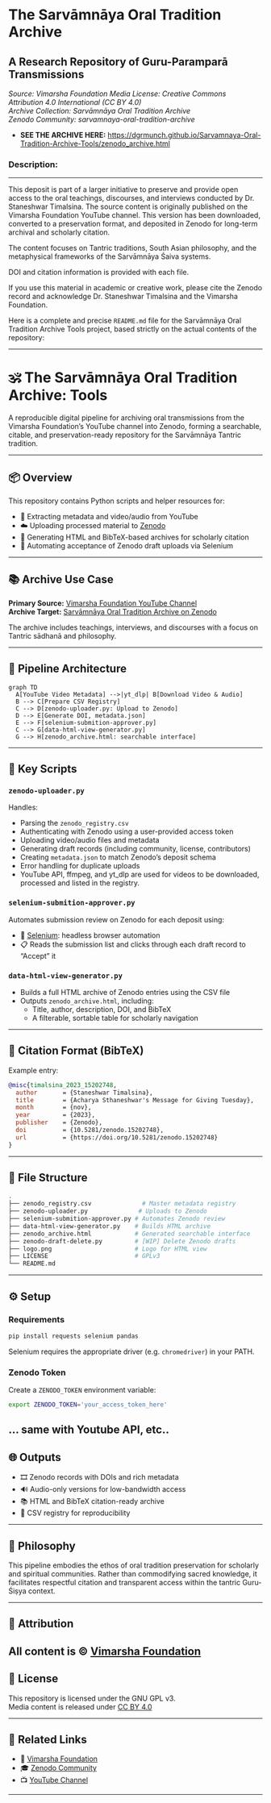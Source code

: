 # The Sarvāmnāya Oral Tradition Archive
## A Research Repository of Guru-Paramparā Transmissions

*Source: Vimarsha Foundation Media* 
*License: Creative Commons Attribution 4.0 International (CC BY 4.0)*  
*Archive Collection: Sarvāmnāya Oral Tradition Archive*  
*Zenodo Community: sarvamnaya-oral-tradition-archive*

* **SEE THE ARCHIVE HERE:** https://dgrmunch.github.io/Sarvamnaya-Oral-Tradition-Archive-Tools/zenodo_archive.html

### Description:
------------

This deposit is part of a larger initiative to preserve and provide open access to the oral teachings, discourses, and interviews conducted by Dr. Staneshwar Timalsina. The source content is originally published on the Vimarsha Foundation YouTube channel. This version has been downloaded, converted to a preservation format, and deposited in Zenodo for long-term archival and scholarly citation.

The content focuses on Tantric traditions, South Asian philosophy, and the metaphysical frameworks of the Sarvāmnāya Śaiva systems.

DOI and citation information is provided with each file.

If you use this material in academic or creative work, please cite the Zenodo record and acknowledge Dr. Staneshwar Timalsina and the Vimarsha Foundation.

Here is a complete and precise `README.md` file for the Sarvāmnāya Oral Tradition Archive Tools project, based strictly on the actual contents of the repository:

---

# 🕉️ The Sarvāmnāya Oral Tradition Archive: Tools

A reproducible digital pipeline for archiving oral transmissions from the Vimarsha Foundation’s YouTube channel into Zenodo, forming a searchable, citable, and preservation-ready repository for the Sarvāmnāya Tantric tradition.

---

## 📦 Overview

This repository contains Python scripts and helper resources for:

- 🧠 Extracting metadata and video/audio from YouTube
- ☁️ Uploading processed material to [Zenodo](https://zenodo.org/)
- 📄 Generating HTML and BibTeX-based archives for scholarly citation
- 🧪 Automating acceptance of Zenodo draft uploads via Selenium

---

## 📚 Archive Use Case

**Primary Source:** [Vimarsha Foundation YouTube Channel](https://www.youtube.com/@VimarshaFoundation)  
**Archive Target:** [Sarvāmnāya Oral Tradition Archive on Zenodo](https://zenodo.org/communities/sarvamnaya-oral-tradition-archive)

The archive includes teachings, interviews, and discourses with a focus on Tantric sādhanā and philosophy.

---

## 🧪 Pipeline Architecture

```mermaid
graph TD
  A[YouTube Video Metadata] -->|yt_dlp| B[Download Video & Audio]
  B --> C[Prepare CSV Registry]
  C --> D[zenodo-uploader.py: Upload to Zenodo]
  D --> E[Generate DOI, metadata.json]
  E --> F[selenium-submition-approver.py]
  C --> G[data-html-view-generator.py]
  G --> H[zenodo_archive.html: searchable interface]
```

---

## 🧰 Key Scripts

### `zenodo-uploader.py`

Handles:

- Parsing the `zenodo_registry.csv`
- Authenticating with Zenodo using a user-provided access token
- Uploading video/audio files and metadata
- Generating draft records (including community, license, contributors)
- Creating `metadata.json` to match Zenodo’s deposit schema
- Error handling for duplicate uploads
- YouTube API, ffmpeg, and yt_dlp are used for videos to be downloaded, processed and listed in the registry.

### `selenium-submition-approver.py`

Automates submission review on Zenodo for each deposit using:

- 🧭 [Selenium](https://www.selenium.dev/): headless browser automation
- 📋 Reads the submission list and clicks through each draft record to “Accept” it

### `data-html-view-generator.py`

- Builds a full HTML archive of Zenodo entries using the CSV file
- Outputs `zenodo_archive.html`, including:
  - Title, author, description, DOI, and BibTeX
  - A filterable, sortable table for scholarly navigation

---

## 📄 Citation Format (BibTeX)

Example entry:

```bibtex
@misc{timalsina_2023_15202748,
  author       = {Staneshwar Timalsina},
  title        = {Acharya Sthaneshwar's Message for Giving Tuesday},
  month        = {nov},
  year         = {2023},
  publisher    = {Zenodo},
  doi          = {10.5281/zenodo.15202748},
  url          = {https://doi.org/10.5281/zenodo.15202748}
}
```

---

## 📁 File Structure

```bash
.
├── zenodo_registry.csv              # Master metadata registry
├── zenodo-uploader.py              # Uploads to Zenodo
├── selenium-submition-approver.py # Automates Zenodo review
├── data-html-view-generator.py    # Builds HTML archive
├── zenodo_archive.html            # Generated searchable interface
├── zenodo-draft-delete.py         # [WIP] Delete Zenodo drafts
├── logo.png                       # Logo for HTML view
├── LICENSE                        # GPLv3
└── README.md
```

---

## ⚙️ Setup

### Requirements

```bash
pip install requests selenium pandas
```

Selenium requires the appropriate driver (e.g. `chromedriver`) in your PATH.

### Zenodo Token

Create a `ZENODO_TOKEN` environment variable:

```bash
export ZENODO_TOKEN='your_access_token_here'
```
... same with Youtube API, etc..
---

## 🌐 Outputs

- 🎞️ Zenodo records with DOIs and rich metadata
- 🔊 Audio-only versions for low-bandwidth access
- 📚 HTML and BibTeX citation-ready archive
- 🧾 CSV registry for reproducibility

---

## 🌱 Philosophy

This pipeline embodies the ethos of oral tradition preservation for scholarly and spiritual communities. Rather than commodifying sacred knowledge, it facilitates respectful citation and transparent access within the tantric Guru-Śiṣya context.

---

## 👤 Attribution

All content is © [Vimarsha Foundation](https://vimarshafoundation.org)
---

## 📜 License

This repository is licensed under the GNU GPL v3.  
Media content is released under [CC BY 4.0](https://creativecommons.org/licenses/by/4.0/)

---

## 🔗 Related Links

- 🔗 [Vimarsha Foundation](https://vimarshafoundation.org)
- 🎓 [Zenodo Community](https://zenodo.org/communities/sarvamnaya-oral-tradition-archive)
- 📺 [YouTube Channel](https://www.youtube.com/@VimarshaFoundation)

---
